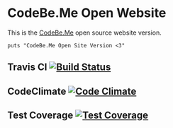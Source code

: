 
# CodeBe.Me Open Website

This is the [CodeBe.Me](http://codebe.me) open source website version.

```
puts "CodeBe.Me Open Site Version <3"
```

## Travis CI [![Build Status](https://travis-ci.org/juuh42dias/codebeme.svg?branch=master)](https://travis-ci.org/juuh42dias/codebeme)

## CodeClimate [![Code Climate](https://codeclimate.com/github/codeclimate/codeclimate/badges/gpa.svg)](https://codeclimate.com/github/codeclimate/codeclimate)

## Test Coverage [![Test Coverage](https://codeclimate.com/github/codeclimate/codeclimate/badges/coverage.svg)](https://codeclimate.com/github/codeclimate/codeclimate/coverage)